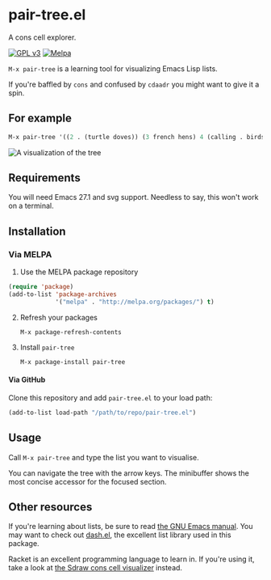 # pair-tree.el

A cons cell explorer.

[![GPL v3](https://img.shields.io/badge/license-GPL_v3-green.svg)](http://www.gnu.org/licenses/gpl-3.0.txt)
[![Melpa](https://melpa.org/packages/pair-tree-badge.svg)](https://melpa.org/#/pair-tree)

`M-x pair-tree` is a learning tool for visualizing Emacs Lisp lists.

If you're baffled by `cons` and confused by `cdaadr` you might want to give it a spin.

## For example

```el
M-x pair-tree '((2 . (turtle doves)) (3 french hens) 4 (calling . birds) partridge)
```

![A visualization of the tree](example.png)

## Requirements

You will need Emacs 27.1 and svg support. Needless to say, this won't work on a terminal.

## Installation

### Via MELPA

 1. Use the MELPA package repository

   ```el
   (require 'package)
   (add-to-list 'package-archives
                '("melpa" . "http://melpa.org/packages/") t)
   ```

 2. Refresh your packages
 
    ```
    M-x package-refresh-contents
    ```
    
 3. Install `pair-tree`
 
    ```
    M-x package-install pair-tree
    ```
    
#### Via GitHub

Clone this repository and add `pair-tree.el` to your load path:

```el
(add-to-list load-path "/path/to/repo/pair-tree.el")
```

## Usage

Call `M-x pair-tree` and type the list you want to visualise.

You can navigate the tree with the arrow keys. The minibuffer shows the most concise accessor for the focused section.

## Other resources

If you're learning about lists, be sure to read [the GNU Emacs manual](https://www.gnu.org/software/emacs/manual/html_node/elisp/Lists.html#Lists). You may want to check out [dash.el](https://github.com/magnars/dash.el), the excellent list library used in this package.

Racket is an excellent programming language to learn in. If you're using it, take a look at [the Sdraw cons cell visualizer](https://docs.racket-lang.org/sdraw/index.html) instead.

